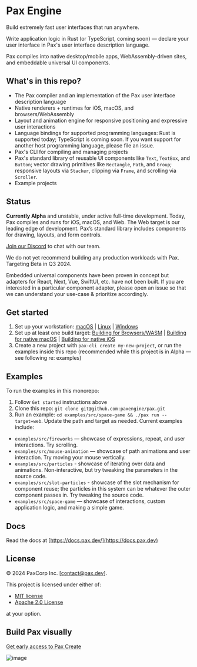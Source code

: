 # Pax Engine

Build extremely fast user interfaces that run anywhere.

Write application logic in Rust (or TypeScript, coming soon) — declare your user interface in Pax's user interface description language.

Pax compiles into native desktop/mobile apps, WebAssembly-driven sites, and embeddable universal UI components.

## What's in this repo?

 - The Pax compiler and an implementation of the Pax user interface description language
 - Native renderers + runtimes for iOS, macOS, and browsers/WebAssembly
 - Layout and animation engine for responsive positioning and expressive user interactions
 - Language bindings for supported programming languages: Rust is supported today; TypeScript is coming soon.  If you want support for another host programming language, please file an issue.
 - Pax's CLI for compiling and managing projects
 - Pax's standard library of reusable UI components like `Text`, `TextBox`, and `Button`; vector drawing primitives like `Rectangle`, `Path`, and `Group`; responsive layouts via `Stacker`, clipping via `Frame`, and scrolling via `Scroller`.
 - Example projects

## Status

**Currently Alpha** and unstable, under active full-time development.  Today, Pax compiles and runs for iOS, macOS, and Web.  The Web target is our leading edge of development.  Pax’s standard library includes components for drawing, layouts, and form controls.

[Join our Discord](https://discord.com/invite/Eq8KWAUc6b) to chat with our team.  

We do not yet recommend building any production workloads with Pax. Targeting Beta in Q3 2024.

Embedded universal components have been proven in concept but adapters for React, Next, Vue, SwiftUI, etc. have not been built.  If you are interested in a particular component adapter, please open an issue so that we can understand your use-case & prioritize accordingly.

## Get started

1. Set up your workstation:  [macOS](https://docs.pax.dev/getting-started/macos-getting-started.html) | [Linux](https://docs.pax.dev/getting-started/linux-getting-started.html) | [Windows](https://docs.pax.dev/getting-started/windows-getting-started.html)
2. Set up at least one build target: [Building for Browsers/WASM](https://docs.pax.dev/getting-started/web-target.html) | [Building for native macOS](https://docs.pax.dev/getting-started/desktop-target.html) | [Building for native iOS](https://docs.pax.dev/getting-started/mobile-target.html)
3. Create a new project with `pax-cli create my-new-project`, or run the examples inside this repo (recommended while this project is in Alpha — see following re: examples)

## Examples

To run the examples in this monorepo:

1. Follow `Get started` instructions above
2. Clone this repo: `git clone git@github.com:paxengine/pax.git`
3. Run an example: `cd examples/src/space-game && ./pax run --target=web`.  Update the path and target as needed.  Current examples include:

- `examples/src/fireworks` — showcase of expressions, repeat, and user interactions.  Try scrolling.
- `examples/src/mouse-animation` — showcase of path animations and user interaction.  Try moving your mouse vertically.
- `examples/src/particles` - showcase of iterating over data and animations. Non-interactive, but try tweaking the parameters in the source code.
- `examples/src/slot-particles` - showcase of the slot mechanism for component reuse; the particles in this system can be whatever the outer component passes in.  Try tweaking the source code.
- `examples/src/space-game` — showcase of interactions, custom application logic, and making a simple game.

## Docs

Read the docs at [https://docs.pax.dev/](https://docs.pax.dev)

## License

© 2024 PaxCorp Inc.  [contact@pax.dev].

This project is licensed under either of:
- [MIT license](LICENSE-MIT)
- [Apache 2.0 License](LICENSE-APACHE)

at your option.

## Build Pax visually

[Get early access to Pax Create](https://airtable.com/appCUQtUS9g4kuQZL/pagcoNLd0e8amZB0D/form)

![image](https://github.com/paxengine/pax/assets/2100885/972fd339-868d-4718-8e07-aabc26d6945c)



